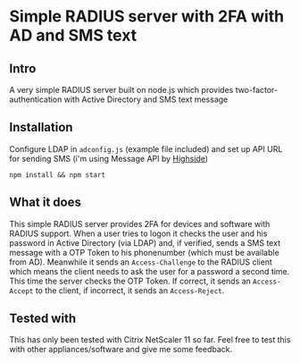 # Simple RADIUS server with 2FA with AD and SMS text

## Intro

A very simple RADIUS server built on node.js which provides two-factor-authentication with Active Directory and SMS text message

## Installation

Configure LDAP in `adconfig.js` (example file included) and set up API URL for sending SMS (i'm using Message API by [Highside](http://highside-telecom.net))

`npm install && npm start`

## What it does

This simple RADIUS server provides 2FA for devices and software with RADIUS support. When a user tries to logon it checks the user and his password in Active Directory (via LDAP) and, if verified, sends a SMS text message with a OTP Token to his phonenumber (which must be available from AD). Meanwhile it sends an `Access-Challenge` to the RADIUS client which means the client needs to ask the user for a password a second time. This time the server checks the OTP Token. If correct, it sends an `Access-Accept` to the client, if incorrect, it sends an `Access-Reject`.

## Tested with

This has only been tested with Citrix NetScaler 11 so far. Feel free to test this with other appliances/software and give me some feedback.
